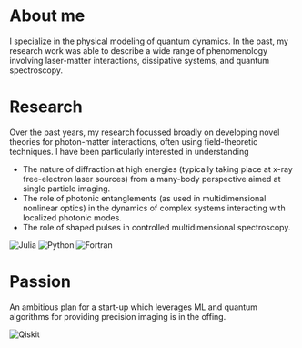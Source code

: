 # About me

I specialize in the physical modeling of quantum dynamics. In the past, my research work was able to describe a wide range of phenomenology involving laser-matter interactions, dissipative systems, and quantum spectroscopy. 


# Research

Over the past years, my research focussed broadly on developing novel theories for photon-matter interactions, often using field-theoretic techniques.
I have been particularly interested in understanding
- The nature of diffraction at high energies (typically taking place at x-ray free-electron laser sources) from a many-body perspective aimed at single particle imaging.
- The role of photonic entanglements (as used in multidimensional nonlinear optics) in the dynamics of complex systems interacting with localized photonic modes.
- The role of shaped pulses in controlled multidimensional spectroscopy.

 ![Julia](https://img.shields.io/badge/-Julia-9558B2?style=for-the-badge&logo=julia&logoColor=white)
 ![Python](https://img.shields.io/badge/python-3670A0?style=for-the-badge&logo=python&logoColor=ffdd54)
 ![Fortran](https://img.shields.io/badge/Fortran-%23734F96.svg?style=for-the-badge&logo=fortran&logoColor=white)
 


# Passion

An ambitious plan for a start-up which leverages ML and quantum algorithms for providing precision imaging is in the offing.

![Qiskit](https://img.shields.io/badge/Qiskit-%236929C4.svg?style=for-the-badge&logo=Qiskit&logoColor=white)



<!--
**arundmpsd/arundmpsd** is a ✨ _special_ ✨ repository because its `README.md` (this file) appears on your GitHub profile.

Here are some ideas to get you started:

- 🔭 I’m currently working on ...
- 🌱 I’m currently learning ...
- 👯 I’m looking to collaborate on ...
- 🤔 I’m looking for help with ...
- 💬 Ask me about ...
- 📫 How to reach me: ...
- 😄 Pronouns: ...
- ⚡ Fun fact: ...
-->
